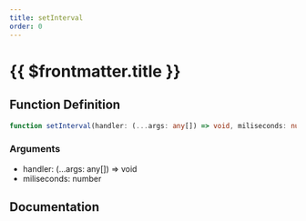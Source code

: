 ```yaml
---
title: setInterval
order: 0
---
```


# {{ $frontmatter.title }}

## Function Definition

```ts
function setInterval(handler: (...args: any[]) => void, miliseconds: number): number;
```

### Arguments

* handler: (...args: any[]) => void
* miliseconds: number

## Documentation

<!--@include: ./parts/setInterval.md-->
